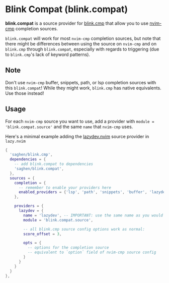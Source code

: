 # Blink Compat (blink.compat)

**blink.compat** is a source provider for [blink.cmp](https://github.com/Saghen/blink.cmp)
that allow you to use [nvim-cmp](https://github.com/hrsh7th/nvim-cmp.git)
completion sources.

`blink.compat` will work for most `nvim-cmp` completion sources, but note that
there might be differences between using the source on `nvim-cmp` and on
`blink.cmp` through `blink.compat`, especially with regards to triggering
(due to `blink.cmp`'s lack of keyword patterns).

## Note

Don't use `nvim-cmp` buffer, snippets, path, or lsp completion sources with
this `blink.compat`! While they might work, `blink.cmp` has native equivalents. Use
those instead!

## Usage

For each `nvim-cmp` source you want to use, add a provider with
`module = 'blink.compat.source'` and the same `name` that `nvim-cmp` uses.

Here's a minimal example adding the
[lazydev.nvim](https://github.com/folke/lazydev.nvim) source provider in `lazy.nvim`

```lua
{
  'saghen/blink.cmp',
  dependencies = {
    -- add blink.compat to dependencies
    'saghen/blink.compat',
  },
  sources = {
    completion = {
      -- remember to enable your providers here
      enabled_providers = {'lsp', 'path', 'snippets', 'buffer', 'lazydev'}
    },

    providers = {
      lazydev = {
        name = 'lazydev', -- IMPORTANT: use the same name as you would for nvim-cmp
        module = 'blink.compat.source',

        -- all blink.cmp source config options work as normal:
        score_offset = 3,

        opts = {
          -- options for the completion source
          -- equivalent to `option` field of nvim-cmp source config
        }
      }
    }
  }
},
```
